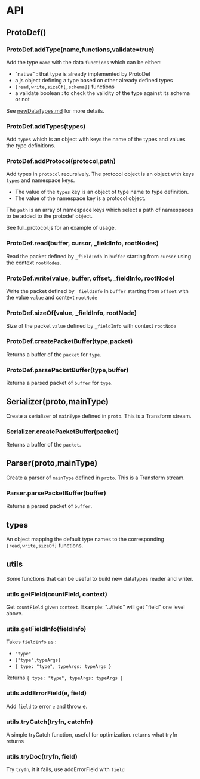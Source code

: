 # API

## ProtoDef()

### ProtoDef.addType(name,functions,validate=true)

Add the type `name` with the data `functions` which can be either:
* "native" : that type is already implemented by ProtoDef
* a js object defining a type based on other already defined types
* `[read,write,sizeOf[,schema]]` functions
* a validate boolean : to check the validity of the type against its schema or not

See [newDataTypes.md](newDataTypes.md) for more details.

### ProtoDef.addTypes(types)

Add `types` which is an object with keys the name of the types and values the type definitions.

### ProtoDef.addProtocol(protocol,path)

Add types in `protocol` recursively. The protocol object is an object with keys `types` and namespace keys.
* The value of the `types` key is an object of type name to type definition.
* The value of the namespace key is a protocol object.

The `path` is an array of namespace keys which select a path of namespaces to be added to the protodef object.

See full_protocol.js for an example of usage.

### ProtoDef.read(buffer, cursor, _fieldInfo, rootNodes)

Read the packet defined by `_fieldInfo` in `buffer` starting from `cursor` using the context `rootNodes`.

### ProtoDef.write(value, buffer, offset, _fieldInfo, rootNode)

Write the packet defined by `_fieldInfo` in `buffer` starting from `offset` with the value `value` and context `rootNode`

### ProtoDef.sizeOf(value, _fieldInfo, rootNode)

Size of the packet `value` defined by `_fieldInfo` with context `rootNode`

### ProtoDef.createPacketBuffer(type,packet)

Returns a buffer of the `packet` for `type`.

### ProtoDef.parsePacketBuffer(type,buffer)

Returns a parsed packet of `buffer` for `type`.

## Serializer(proto,mainType)

Create a serializer of `mainType` defined in `proto`. This is a Transform stream.

### Serializer.createPacketBuffer(packet)

Returns a buffer of the `packet`.

## Parser(proto,mainType)

Create a parser of `mainType` defined in `proto`. This is a Transform stream.

### Parser.parsePacketBuffer(buffer)

Returns a parsed packet of `buffer`.

## types

An object mapping the default type names to the corresponding `[read,write,sizeOf]` functions.

## utils

Some functions that can be useful to build new datatypes reader and writer.

### utils.getField(countField, context)

Get `countField` given `context`. Example: "../field" will get "field" one level above.

### utils.getFieldInfo(fieldInfo)

Takes `fieldInfo` as :
* `"type"`
* `["type",typeArgs]`
* `{ type: "type", typeArgs: typeArgs }`

Returns `{ type: "type", typeArgs: typeArgs }`

### utils.addErrorField(e, field)

Add `field` to error `e` and throw e.

### utils.tryCatch(tryfn, catchfn)

A simple tryCatch function, useful for optimization.
returns what tryfn returns

### utils.tryDoc(tryfn, field)

Try `tryfn`, it it fails, use addErrorField with `field`
